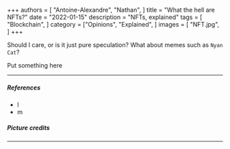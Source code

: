 +++
authors = [
    "Antoine-Alexandre", "Nathan",
]
title = "What the hell are NFTs?"
date = "2022-01-15"
description = "NFTs, explained"
tags = [
    "Blockchain",
]
category = ["Opinions", "Explained", ]
images = [
    "NFT.jpg",
]
+++

Should I care, or is it just pure speculation? What about memes such as `Nyan Cat`?


Put something here 

***
##### References 
- l
- m

##### Picture credits

***